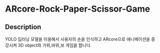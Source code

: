 # ARcore-Rock-Paper-Scissor-Game

## Description

YOLO 딥러닝 모델을 이용해서 사용자의 손을 인식하고 ARcore으로 애니메이션을 증강시켜 3D object와 가위,바위,보 게임을 합니다.
